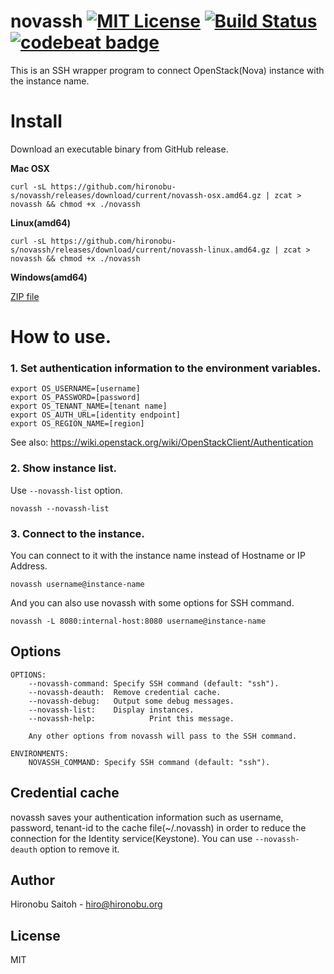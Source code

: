 # novassh [![MIT License](http://img.shields.io/badge/license-MIT-blue.svg?style=flat)](LICENSE) [![Build Status](https://travis-ci.org/hironobu-s/novassh.svg?branch=master)](https://travis-ci.org/hironobu-s/novassh) [![codebeat badge](https://codebeat.co/badges/97e0e868-2796-41d9-82a1-d1740acdc4d3)](https://codebeat.co/projects/github-com-hironobu-s-novassh)


This is an SSH wrapper program to connect OpenStack(Nova) instance with the instance name.

# Install

Download an executable binary from GitHub release.

**Mac OSX**

```shell
curl -sL https://github.com/hironobu-s/novassh/releases/download/current/novassh-osx.amd64.gz | zcat > novassh && chmod +x ./novassh
```

**Linux(amd64)**

```shell
curl -sL https://github.com/hironobu-s/novassh/releases/download/current/novassh-linux.amd64.gz | zcat > novassh && chmod +x ./novassh
```

**Windows(amd64)**

[ZIP file](https://github.com/hironobu-s/novassh/releases/download/current/novassh.amd64.zip)


# How to use.

### 1. Set authentication information to the environment variables.

```shell
export OS_USERNAME=[username]
export OS_PASSWORD=[password]
export OS_TENANT_NAME=[tenant name]
export OS_AUTH_URL=[identity endpoint]
export OS_REGION_NAME=[region]
```

See also: https://wiki.openstack.org/wiki/OpenStackClient/Authentication

### 2. Show instance list.

Use ``--novassh-list`` option.

```
novassh --novassh-list
```

### 3. Connect to the instance.

You can connect to it with the instance name instead of Hostname or IP Address.

```shell
novassh username@instance-name
```

And you can also use novassh with some options for SSH command.

```shell
novassh -L 8080:internal-host:8080 username@instance-name
```

## Options

```
OPTIONS:
	--novassh-command: Specify SSH command (default: "ssh").
	--novassh-deauth:  Remove credential cache.
	--novassh-debug:   Output some debug messages.
	--novassh-list:    Display instances.
	--novassh-help:            Print this message.

    Any other options from novassh will pass to the SSH command.

ENVIRONMENTS:
	NOVASSH_COMMAND: Specify SSH command (default: "ssh").
```

## Credential cache

novassh saves your authentication information such as username, password, tenant-id to the cache file(~/.novassh) in order to reduce the connection for the Identity service(Keystone). You can use ```--novassh-deauth``` option to remove it. 

## Author

Hironobu Saitoh - hiro@hironobu.org

## License

MIT
